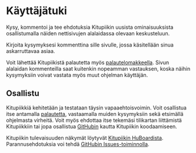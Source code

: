 # Käyttäjätuki

Kysy, kommentoi ja tee ehdotuksia Kitupiikin uusista ominaisuuksista osallistumalla näiden nettisivujen alalaidassa olevaan keskusteluun.

Kirjoita kysymyksesi kommenttina sille sivulle, jossa käsitellään sinua askarruttavaa asiaa.

Voit lähettää Kitupiikistä palautetta myös [palautelomakkeella](https://form.jotformeu.com/73283959099374). Sivun alalaidan kommenteilla saat kuitenkin nopeamman vastauksen, koska näihin kysymyksiin voivat vastata myös muut ohjelman käyttäjän.


## Osallistu

Kitupiikkiä kehitetään ja testataan täysin vapaaehtoisvoimin. Voit osallistua itse antamalla [palautetta](https://form.jotformeu.com/73283959099374), vastaamalla muiden kysymyksiin sekä etsimällä ohjelmasta virheitä. Voit myös ehdottaa itse tekemäsi tilikartan liittämistä Kitupiikkiin tai jopa osallistua [GitHubin](https://github.com/artoh/kitupiikki) kautta Kitupiikin koodaamiseen.

Kitupiikin tulevaisuuden näkymät löytyvät [Kitupiikin HuBoardista](https://huboard.com/artoh/kitupiikki#/milestones). Parannusehdotuksia voi tehdä [GitHubin Issues-toiminnolla](https://github.com/artoh/kitupiikki/issues/new).
